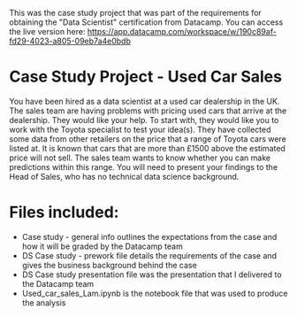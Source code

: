 This was the case study project that was part of the requirements for obtaining the "Data Scientist" certification from Datacamp. You can access the live version here: 
https://app.datacamp.com/workspace/w/190c89af-fd29-4023-a805-09eb7a4e0bdb

# Case Study Project - Used Car Sales
You have been hired as a data scientist at a used car dealership in the UK. The sales team are
having problems with pricing used cars that arrive at the dealership. They would like your
help. To start with, they would like you to work with the Toyota specialist to test your idea(s).
They have collected some data from other retailers on the price that a range of Toyota cars
were listed at. It is known that cars that are more than £1500 above the estimated price will
not sell. The sales team wants to know whether you can make predictions within this range.
You will need to present your findings to the Head of Sales, who has no technical data science
background.

# Files included:
- Case study - general info outlines the expectations from the case and how it will be graded by the Datacamp team
- DS Case study - prework file details the requirements of the case and gives the business background behind the case
- DS Case study presentation file was the presentation that I delivered to the Datacamp team
- Used_car_sales_Lam.ipynb is the notebook file that was used to produce the analysis
